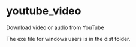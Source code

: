 # youtube_video
Download video or audio from YouTube

The exe file for windows users is in the dist folder.
